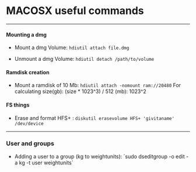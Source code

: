 # MACOSX useful commands
---

#### Mounting a dmg 

* Mount a dmg Volume: `hdiutil attach file.dmg`

* Unmount a dmg Volume: `hdiutil detach /path/to/volume`

#### Ramdisk creation

* Mount a ramdisk of 10 Mb: `hdiutil attach -nomount ram://20480` For calculating size(gb): (size * 1023^3) / 512 (mb): 1023^2

#### FS things
* Erase and format HFS+ : `diskutil erasevolume HFS+ 'givitaname' /dev/device`

---
### User and groups 

* Adding a user to a group (kg to weightunits): ´sudo dseditgroup -o edit -a kg -t user weightunits´
